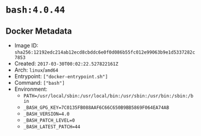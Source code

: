 # `bash:4.0.44`

## Docker Metadata

- Image ID: `sha256:12192edc214ab12ecd8cbddc6e0f0d086b55fc012e99063b9e1d5337282c7853`
- Created: `2017-03-30T00:02:22.527822161Z`
- Arch: `linux`/`amd64`
- Entrypoint: `["docker-entrypoint.sh"]`
- Command: `["bash"]`
- Environment:
  - `PATH=/usr/local/sbin:/usr/local/bin:/usr/sbin:/usr/bin:/sbin:/bin`
  - `_BASH_GPG_KEY=7C0135FB088AAF6C66C650B9BB5869F064EA74AB`
  - `_BASH_VERSION=4.0`
  - `_BASH_PATCH_LEVEL=0`
  - `_BASH_LATEST_PATCH=44`
